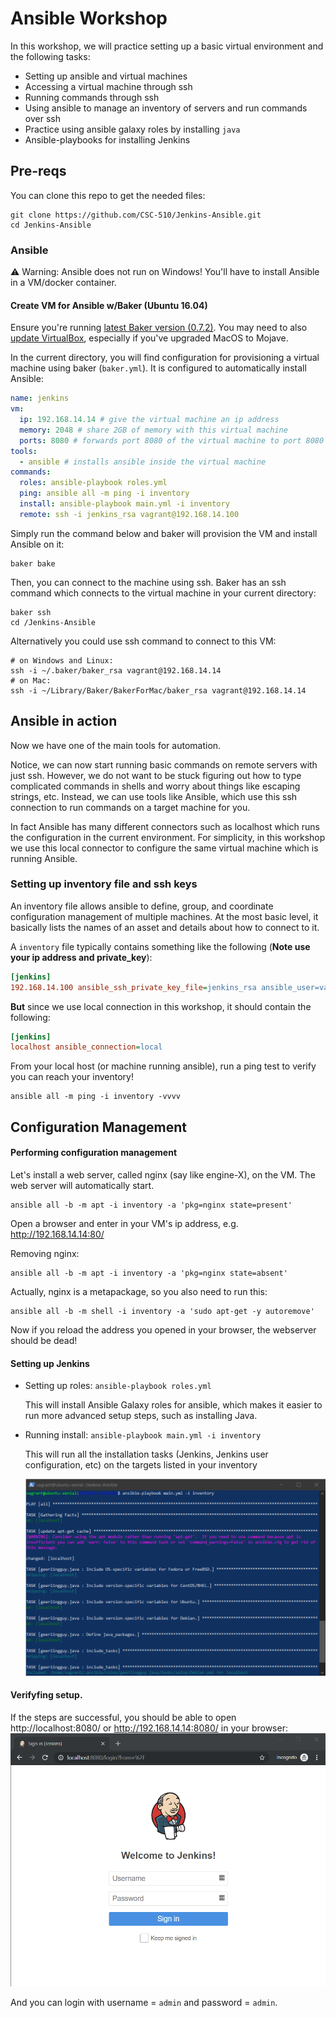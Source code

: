 # Ansible Workshop

In this workshop, we will practice setting up a basic virtual environment and the following tasks:

* Setting up ansible and virtual machines
* Accessing a virtual machine through ssh
* Running commands through ssh
* Using ansible to manage an inventory of servers and run commands over ssh 
* Practice using ansible galaxy roles by installing `java`
* Ansible-playbooks for installing Jenkins

## Pre-reqs

You can clone this repo to get the needed files: 
```
git clone https://github.com/CSC-510/Jenkins-Ansible.git
cd Jenkins-Ansible
```

### Ansible

⚠ Warning: Ansible does not run on Windows! You'll have to install Ansible in a VM/docker container.

<!-- #### Mac/Linux

```
$ sudo easy_install pip # Can skip if already have pip
$ sudo pip install ansible
``` -->

#### Create VM for Ansible w/Baker (Ubuntu 16.04)

Ensure you're running [latest Baker version (0.7.2)](https://docs.getbaker.io/installation/).
You may need to also [update VirtualBox](https://www.virtualbox.org/wiki/Downloads), especially if you've upgraded MacOS to Mojave.

In the current directory, you will find configuration for provisioning a virtual machine using baker (`baker.yml`). It is configured to automatically install Ansible:

```yaml
name: jenkins
vm:
  ip: 192.168.14.14 # give the virtual machine an ip address
  memory: 2048 # share 2GB of memory with this virtual machine
  ports: 8080 # forwards port 8080 of the virtual machine to port 8080 on the host
tools:
  - ansible # installs ansible inside the virtual machine
commands:
  roles: ansible-playbook roles.yml
  ping: ansible all -m ping -i inventory
  install: ansible-playbook main.yml -i inventory
  remote: ssh -i jenkins_rsa vagrant@192.168.14.100
```

Simply run the command below and baker will provision the VM and install Ansible on it:
```shell
baker bake
```
Then, you can connect to the machine using ssh. Baker has an ssh command which connects to the virtual machine in your current directory:
```
baker ssh
cd /Jenkins-Ansible
```

Alternatively you could use ssh command to connect to this VM:
```
# on Windows and Linux:
ssh -i ~/.baker/baker_rsa vagrant@192.168.14.14
# on Mac:
ssh -i ~/Library/Baker/BakerForMac/baker_rsa vagrant@192.168.14.14
```

## Ansible in action

Now we have one of the main tools for automation.

Notice, we can now start running basic commands on remote servers with just ssh. However, we do not want to be stuck figuring out how to type complicated commands in shells and worry about things like escaping strings, etc. Instead, we can use tools like Ansible, which use this ssh connection to run commands on a target machine for you.

In fact Ansible has many different connectors such as localhost which runs the configuration in the current environment. For simplicity, in this workshop we use this local connector to configure the same virtual machine which is running Ansible.

### Setting up inventory file and ssh keys

An inventory file allows ansible to define, group, and coordinate configuration management of multiple machines. At the most basic level, it basically lists the names of an asset and details about how to connect to it.

A `inventory` file typically contains something like the following (**Note use your ip address and private_key**):

```ini    
[jenkins]
192.168.14.100 ansible_ssh_private_key_file=jenkins_rsa ansible_user=vagrant ansible_python_interpreter=python3
```

**But** since we use local connection in this workshop, it should contain the following:
```ini
[jenkins]
localhost ansible_connection=local
```

From your local host (or machine running ansible), run a ping test to verify you can reach your inventory!

```shell
ansible all -m ping -i inventory -vvvv
```

## Configuration Management

#### Performing configuration management
    
Let's install a web server, called nginx (say like engine-X), on the VM. The web server will automatically start.

```shell
ansible all -b -m apt -i inventory -a 'pkg=nginx state=present'
```

Open a browser and enter in your VM's ip address, e.g. http://192.168.14.14:80/

Removing nginx:
```shell
ansible all -b -m apt -i inventory -a 'pkg=nginx state=absent'
```

Actually, nginx is a metapackage, so you also need to run this:
```shell
ansible all -b -m shell -i inventory -a 'sudo apt-get -y autoremove'
```
Now if you reload the address you opened in your browser, the webserver should be dead!

#### Setting up Jenkins

* Setting up roles: `ansible-playbook roles.yml`

  This will install Ansible Galaxy roles for ansible, which makes it easier to run more advanced setup steps, such as installing Java.

* Running install: `ansible-playbook main.yml -i inventory`

  This will run all the installation tasks (Jenkins, Jenkins user configuration, etc) on the targets listed in your inventory

  ![playbook](resources/playbook.png)

#### Verifyfing setup.

If the steps are successful, you should be able to open http://localhost:8080/ or http://192.168.14.14:8080/ in your browser:
![success](resources/jenkins_login.png)

And you can login with username = `admin` and password = `admin`.
